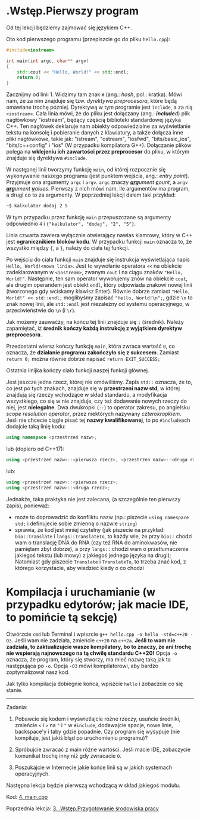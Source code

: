 # .Wstęp.Pierwszy program
Od tej lekcji będziemy zajmować się językiem C++.

Oto kod pierwszego programu (przepiszcie go do pliku `hello.cpp`):
```cpp
#include<iostream>

int main(int argc, char** argv)
{
    std::cout << "Hello, World!" << std::endl;
    return 0;
}
```
Zacznijmy od linii 1. Widzimy tam znak `#` (ang.: *hash*, pol.: kratka). Mówi nam, że za nim znajduje się tzw. *dyrektywa preprocesora*, które będą omawiane trochę później.
Dyrektywą w tym programie jest `include`, a za nią `<iostream>`. Cała linia mówi, że do pliku jest dołączany (ang.: ***include**d*) plik nagłówkowy "iostream", będący częścią biblioteki standardowej języka C++. Ten nagłówek deklaruje nam obiekty odpowiedzialne za wyświetlanie tekstu na konsolę i pobieranie danych z klawiatury, a także dołącza inne pliki nagłówkowe, takie jak: "istream", "ostream", "iosfwd", "bits/basic_ios", "bits/c++config" i "ios" (W przypadku kompilatora G++).
Dołączanie plików polega na **wklejeniu ich zawartości przez preprocesor** do pliku, w którym znajduje się dyrektywa `#include`.

W następnej linii tworzymy funkcję `main`, od której rozpocznie się wykonywanie naszego programu (jest punktem wejścia, ang.: *entry point*). Przyjmuje ona argumenty `argc` i `argv`. `argc` znaczy *<u>**arg**</u>ument <u>**c**</u>ount*, a `argv` *<u>**arg**</u>ument <u>**v**</u>alues*. Pierwszy z nich mówi nam, ile argumentów ma program, a drugi co to za argumenty. W poprzedniej lekcji dałem taki przykład:
```bash
~$ kalkulator dodaj 2 5
```
W tym przypadku przez funkcję `main` przepuszczane są argumenty odpowiednio `4` i `{"kalkulator", "dodaj", "2", "5"}`.

Linia czwarta zawiera wyłącznie otwierający nawias klamrowy, który w C++ jest **ogranicznikiem bloków kodu**. W przypadku funkcji `main` oznacza to, że wszystko między `{`, a `}`, należy do ciała tej funkcji.

Po wejściu do ciała funkcji `main` znajduje się instrukcja wyświetlająca napis `Hello, World!<nowa linia>`. Jest to wywołanie operatora `<<` na obiekcie zadeklarowanym w `<iostream>`, zwanym `cout` i na ciągu znaków `"Hello, World!"`. Następnie, ten sam operator wywołujemy znów na obiekcie `cout`, ale drugim operandem jest obiekt `endl`, który odpowiada znakowi nowej linii (tworzonego gdy wciskamy klawisz Enter). Równie dobrze zamiast `"Hello, World!" << std::endl;` moglibyśmy zapisać `"Hello, World!\n";`, gdzie `\n` to znak nowej linii, ale `std::endl` jest niezależny od systemu operacyjnego, w przeciwieństwie do `\n` (i `\r`).

Jak możemy zauwaćży, na końcu tej linii znajduje się `;` (średnik). Należy zapamiętać, iż **średnik kończy każdą instrukcję z wyjątkiem dyrektyw preprocesora**.

Przedostatni wiersz kończy funkcję `main`, która zwraca wartość `0`, co oznacza, że **działanie programu zakończyło się z sukcesem**. Zamiast `return 0;` można równie dobrze napisać `return EXIT_SUCCESS;`

Ostatnia linijka kończy ciało funkcji naszej funkcji głównej.

Jest jeszcze jedna rzecz, której nie omówiliśmy. Zapis `std::` oznacza, że to, co jest po tych znakach, znajduje się w **przestrzeni nazw std**, w której znajdują się rzeczy wchodzące w skład standardu, a modyfikacja wszystkiego, co się w nie znajduje, czy też dodawanie nowych rzeczy do niej, jest **nielegalne**. Dwa dwukropki (`::`) to operator zakresu, po angielsku *scope resolution operator*, przez niektórych nazywany *czterokropkiem*.
Jeśli nie chcecie ciągle pisać tej **nazwy kwalifikowanej**, to po `#include`ach dodajcie taką linię kodu:
```cpp
using namespace <przestrzeń nazw>;
```
lub (dopiero od C++17):
```cpp
using <przestrzeń nazw>::<pierwsza rzecz>, <przestrzeń nazw>::<druga rzecz>, ...;
```
lub:
```cpp
using <przestrzeń nazw>::<pierwsza rzecz>;
using <przestrzeń nazw>::<druga rzecz>;
```
Jednakże, taka praktyka nie jest zalecana, (a szczególnie ten pierwszy zapis), ponieważ:
- może to doprowadzić do konfliktu nazw (np.: piszecie `using namespace std;` i definujecie sobie zmienną o nazwie `string`)
- sprawia, że kod jest mniej czytelny (jak piszecie na przykład: `bio::Translate` i `langs::TranslateTo`, to każdy wie, że przy `bio::` chodzi wam o translację DNA do RNA (czy też RNA do aminokwasów, nie pamiętam zbyt dobrze), a przy `langs::` chodzi wam o przetłumaczenie jakiegoś tekstu (lub mowy) z jakiegoś jednego języka na drugi);
  Natomiast gdy piszecie `Translate` i `TranslateTo`, to trzeba znać kod, z którego korzystacie, aby wiedzieć kiedy o co chodzi

# Kompilacja i uruchamianie (w przypadku edytorów; jak macie IDE, to pomińcie tą sekcję)
Otwórzcie `cmd` lub Terminal i wpiszcie `g++ hello.cpp -o hello -std=c++20 -O3`. Jeśli wam nie zadziała, zmieńcie `c++20` na `c++2a`. **Jeśli to wam nie zadziała, to zaktualizujcie wasze kompilatory, bo to znaczy, że ani trochę nie wspierają najnowszego na tą chwilę standardu C++20!**
Opcja `-o` oznacza, że program, który się stworzy, ma mieć nazwę taką jak ta następująca po `-o`.
Opcja `-O3` mówi kompilatorowi, aby bardzo zoptymalizował nasz kod.

Jak tylko kompilacja dobiegnie końca, wpiszcie `hello` i zobaczcie co się stanie.

<hr>

Zadania:
1. Pobawcie się kodem i wyświetlajcie różne rzeczy, usuńcie średniki, zmieńcie `<` i `>` na `"` i `"` w `#include`, dodawajcie spacje, nowe linie, backspace'y i taby gdzie popadnie. Czy program się wysypuje (nie kompiluje, jest jakiś błąd po uruchomieniu programu)?

2. Spróbujcie zwracać z main różne wartości. Jeśli macie IDE, zobaczycie komunikat trochę inny niż gdy zwracacie `0`.

3. Poszukajcie w Internecie jakie końce linii są w jakich systemach operacyjnych.


Następna lekcja będzie pierwszą wchodzącą w skład jakiegoś modułu.

Kod: [4. main.cpp](https://github.com/ankiedos/Podrecznik-do-nauki-Nowoczesnego-Cpp/blob/main/MarkDonw/4.%20main.cpp)

Poprzednia lekcja: [3. .Wstęp.Przygotowanie środowiska pracy](https://github.com/ankiedos/Podrecznik-do-nauki-Nowoczesnego-Cpp/blob/main/MarkDown/3.%20.Wst%C4%99p.Przygotowanie%20%C5%9Brodowiska%20pracy.md)
